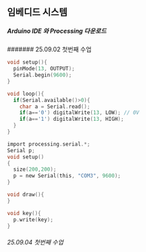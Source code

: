 ## 임베디드 시스템
##### Arduino IDE 와 Processing 다운로드
####### 25.09.02 첫번째 수업
```c
void setup(){
  pinMode(13, OUTPUT);
  Serial.begin(9600);
}

void loop(){
  if(Serial.available()>0){
    char a = Serial.read();
    if(a=='0') digitalWrite(13, LOW); // 0V
    if(a=='1') digitalWrite(13, HIGH);
  }
}
```
```c
import processing.serial.*;
Serial p;
void setup()
{
  size(200,200);
  p = new Serial(this, "COM3", 9600);
}

void draw(){
}

void key(){
  p.write(key);
}
```

###### 25.09.04 첫번째 수업
```
